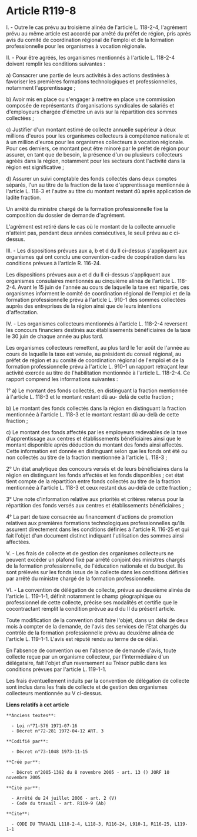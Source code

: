 # Article R119-8

I. - Outre le cas prévu au troisième alinéa de l'article L. 118-2-4, l'agrément prévu au même article est accordé par arrêté
du préfet de région, pris après avis du comité de coordination régional de l'emploi et de la formation professionnelle pour
les organismes à vocation régionale.

II. - Pour être agréés, les organismes mentionnés à l'article L. 118-2-4 doivent remplir les conditions suivantes :

a) Consacrer une partie de leurs activités à des actions destinées à favoriser les premières formations technologiques et
professionnelles, notamment l'apprentissage ;

b) Avoir mis en place ou s'engager à mettre en place une commission composée de représentants d'organisations syndicales de
salariés et d'employeurs chargée d'émettre un avis sur la répartition des sommes collectées ;

c) Justifier d'un montant estimé de collecte annuelle supérieur à deux millions d'euros pour les organismes collecteurs à
compétence nationale et à un million d'euros pour les organismes collecteurs à vocation régionale. Pour ces derniers, ce
montant peut être minoré par le préfet de région pour assurer, en tant que de besoin, la présence d'un ou plusieurs
collecteurs agréés dans la région, notamment pour les secteurs dont l'activité dans la région est significative ;

d) Assurer un suivi comptable des fonds collectés dans deux comptes séparés, l'un au titre de la fraction de la taxe
d'apprentissage mentionnée à l'article L. 118-3 et l'autre au titre du montant restant dû après application de ladite
fraction.

Un arrêté du ministre chargé de la formation professionnelle fixe la composition du dossier de demande d'agrément.

L'agrément est retiré dans le cas où le montant de la collecte annuelle n'atteint pas, pendant deux années consécutives, le
seuil prévu au c ci-dessus.

III. - Les dispositions prévues aux a, b et d du II ci-dessus s'appliquent aux organismes qui ont conclu une convention-cadre
de coopération dans les conditions prévues à l'article R. 116-24.

Les dispositions prévues aux a et d du II ci-dessus s'appliquent aux organismes consulaires mentionnés au cinquième alinéa de
l'article L. 118-2-4. Avant le 15 juin de l'année au cours de laquelle la taxe est répartie, ces organismes informent le
comité de coordination régional de l'emploi et de la formation professionnelle prévu à l'article L. 910-1 des sommes
collectées auprès des entreprises de la région ainsi que de leurs intentions d'affectation.

IV. - Les organismes collecteurs mentionnés à l'article L. 118-2-4 reversent les concours financiers destinés aux
établissements bénéficiaires de la taxe le 30 juin de chaque année au plus tard.

Les organismes collecteurs remettent, au plus tard le 1er août de l'année au cours de laquelle la taxe est versée, au
président du conseil régional, au préfet de région et au comité de coordination régional de l'emploi et de la formation
professionnelle prévu à l'article L. 910-1 un rapport retraçant leur activité exercée au titre de l'habilitation mentionnée à
l'article L. 118-2-4. Ce rapport comprend les informations suivantes :

1° a) Le montant des fonds collectés, en distinguant la fraction mentionnée à l'article L. 118-3 et le montant restant dû au-
delà de cette fraction ;

b) Le montant des fonds collectés dans la région en distinguant la fraction mentionnée à l'article L. 118-3 et le montant
restant dû au-delà de cette fraction ;

c) Le montant des fonds affectés par les employeurs redevables de la taxe d'apprentissage aux centres et établissements
bénéficiaires ainsi que le montant disponible après déduction du montant des fonds ainsi affectés. Cette information est
donnée en distinguant selon que les fonds ont été ou non collectés au titre de la fraction mentionnée à l'article L. 118-3 ;

2° Un état analytique des concours versés et de leurs bénéficiaires dans la région en distinguant les fonds affectés et les
fonds disponibles ; cet état tient compte de la répartition entre fonds collectés au titre de la fraction mentionnée à
l'article L. 118-3 et ceux restant dus au-delà de cette fraction ;

3° Une note d'information relative aux priorités et critères retenus pour la répartition des fonds versés aux centres et
établissements bénéficiaires ;

4° La part de taxe consacrée au financement d'actions de promotion relatives aux premières formations technologiques
professionnelles qu'ils assurent directement dans les conditions définies à l'article R. 116-25 et qui fait l'objet d'un
document distinct indiquant l'utilisation des sommes ainsi affectées.

V. - Les frais de collecte et de gestion des organismes collecteurs ne peuvent excéder un plafond fixé par arrêté conjoint
des ministres chargés de la formation professionnelle, de l'éducation nationale et du budget. Ils sont prélevés sur les fonds
issus de la collecte dans les conditions définies par arrêté du ministre chargé de la formation professionnelle.

VI. - La convention de délégation de collecte, prévue au deuxième alinéa de l'article L. 119-1-1, définit notamment le champ
géographique ou professionnel de cette collecte, précise ses modalités et certifie que le cocontractant remplit la condition
prévue au d du II du présent article.

Toute modification de la convention doit faire l'objet, dans un délai de deux mois à compter de la demande, de l'avis des
services de l'Etat chargés du contrôle de la formation professionnelle prévu au deuxième alinéa de l'article L. 119-1-1.
L'avis est réputé rendu au terme de ce délai.

En l'absence de convention ou en l'absence de demande d'avis, toute collecte reçue par un organisme collecteur, par
l'intermédiaire d'un délégataire, fait l'objet d'un reversement au Trésor public dans les conditions prévues par l'article L.
119-1-1.

Les frais éventuellement induits par la convention de délégation de collecte sont inclus dans les frais de collecte et de
gestion des organismes collecteurs mentionnée au V ci-dessus.

**Liens relatifs à cet article**

	**Anciens textes**:

	  - Loi n°71-576 1971-07-16
	  - Décret n°72-281 1972-04-12 ART. 3

	**Codifié par**:

	  - Décret n°73-1048 1973-11-15

	**Créé par**:

	  - Décret n°2005-1392 du 8 novembre 2005 - art. 13 () JORF 10 novembre 2005

	**Cité par**:

	  - Arrêté du 24 juillet 2006 - art. 2 (V)
	  - Code du travail - art. R119-9 (Ab)

	**Cite**:

	  - CODE DU TRAVAIL L118-2-4, L118-3, R116-24, L910-1, R116-25, L119-1-1
